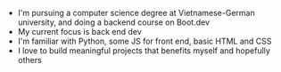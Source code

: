 - I'm pursuing a computer science degree at Vietnamese-German university, and doing a backend course on Boot.dev
- My current focus is back end dev
- I'm familiar with Python, some JS for front end, basic HTML and CSS
- I love to build meaningful projects that benefits myself and hopefully others

